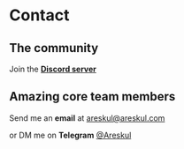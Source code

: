 # Contact

## The community

<VPTeamMembers size="small" :members="community" />

Join the **[Discord server](https://discord.gg/CYJpWf7S)**

## Amazing core team members

<VPTeamMembers size="small" :members="members" />

Send me an **email** at areskul@areskul.com

or DM me on **Telegram** [@Areskul](https://t.me/areskul)

<script setup lang='ts'> 
import { VPTeamMembers } from 'vitepress/theme';
// SVG
import { ChatBubbleOvalLeftIcon as Chat} from '@heroicons/vue/24/solid';
import { renderToString } from 'vue/server-renderer'
import { ref, computed } from 'vue';

const chat_svg = ref('<svg xmlns="http://www.w3.org/2000/svg" viewBox="0 0 24 24" fill="currentColor" aria-hidden="true"><path fill-rule="evenodd" d="M5.337 21.718a6.707 6.707 0 01-.533-.074.75.75 0 01-.44-1.223 3.73 3.73 0 00.814-1.686c.023-.115-.022-.317-.254-.543C3.274 16.587 2.25 14.41 2.25 12c0-5.03 4.428-9 9.75-9s9.75 3.97 9.75 9c0 5.03-4.428 9-9.75 9-.833 0-1.643-.097-2.417-.279a6.721 6.721 0 01-4.246.997z" clip-rule="evenodd"></path></svg>')

// renderToString(Chat()).then(function(value) {
//    console.log(value)
//    chat_svg.value = value;
//});

const members = [{  
avatar: 'https://www.gitea.com/areskul.png',  
name: "Areskul",
links: [
{ icon: { svg: chat_svg.value } , link: 'https://t.me/areskul' },
{ icon: 'discord', link: 'https://discordapp.com/users/356774981897814017'}
],  
}];

const community = [{  
avatar: 'https://www.github.com/pipelight.png',  
name: "Pipelight",
links: [
{ icon: 'github', link: 'https://github.com/pipelight' },
{ icon: 'discord', link: 'https://discord.gg/CYJpWf7S' },
],  
}];
</script>
